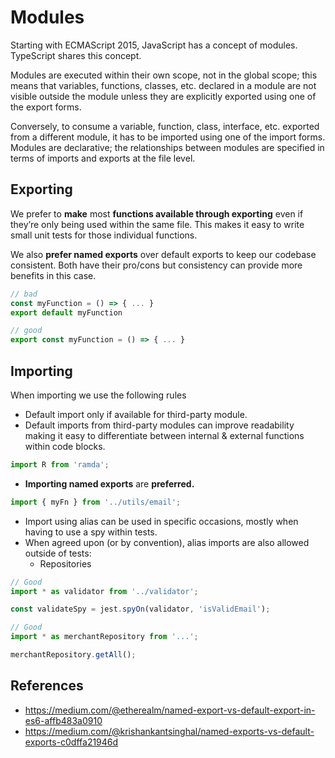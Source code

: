 # Modules

Starting with ECMAScript 2015, JavaScript has a concept of modules. TypeScript shares this concept.

Modules are executed within their own scope, not in the global scope; this means that variables, functions, classes, etc.
declared in a module are not visible outside the module unless they are explicitly exported using one of the export forms.

Conversely, to consume a variable, function, class, interface, etc. exported from a different module, it has to be imported using one of the import forms.
Modules are declarative; the relationships between modules are specified in terms of imports and exports at the file level.

## Exporting

We prefer to **make** most **functions available through exporting** even if they’re only being used within the same file.
This makes it easy to write small unit tests for those individual functions.

We also **prefer named exports** over default exports to keep our codebase consistent.
Both have their pro/cons but consistency can provide more benefits in this case.

```javascript
// bad
const myFunction = () => { ... }
export default myFunction

// good
export const myFunction = () => { ... }
```

## Importing

When importing we use the following rules

- Default import only if available for third-party module.
- Default imports from third-party modules can improve readability making it easy to differentiate between internal & external functions within code blocks.

```javascript
import R from 'ramda';
```

- **Importing named exports** are **preferred.**

```javascript
import { myFn } from '../utils/email';
```

- Import using alias can be used in specific occasions, mostly when having to use a spy within tests.
- When agreed upon (or by convention), alias imports are also allowed outside of tests:
  - Repositories

```javascript
// Good
import * as validator from '../validator';

const validateSpy = jest.spyOn(validator, 'isValidEmail');

// Good
import * as merchantRepository from '...';

merchantRepository.getAll();
```

## References

- <https://medium.com/@etherealm/named-export-vs-default-export-in-es6-affb483a0910>
- <https://medium.com/@krishankantsinghal/named-exports-vs-default-exports-c0dffa21946d>
